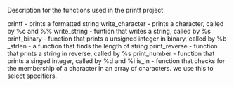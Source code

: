 Description for the functions used in the printf project

printf - prints a formatted string
write_character - prints a character, called by %c and %%
write_string - funtion that writes a string, called by %s
print_binary - function that prints a unsigned integer in binary, called by %b
_strlen - a function that finds the length of string
print_reverse - function that prints a string in reverse, called by %s
print_number - function that prints a singed integer, called by %d and %i
is_in - function that checks for the membership of a character in an array of characters. we use this to select specifiers.
